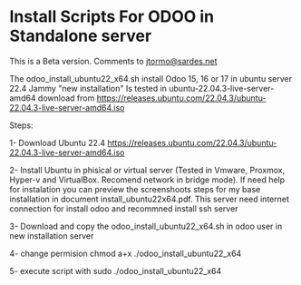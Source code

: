 # Install Scripts For ODOO in Standalone server


This is a Beta version. Comments to jtormo@sardes.net

The odoo_install_ubuntu22_x64.sh install Odoo 15, 16 or 17 in ubuntu server 22.4 Jammy "new installation"
Is tested in ubuntu-22.04.3-live-server-amd64 download from https://releases.ubuntu.com/22.04.3/ubuntu-22.04.3-live-server-amd64.iso

Steps:

1- Download Ubuntu 22.4
   https://releases.ubuntu.com/22.04.3/ubuntu-22.04.3-live-server-amd64.iso
   
2- Install Ubuntu in phisical or virtual server (Tested in Vmware, Proxmox, Hyper-v and VirtualBox. Recomend network in bridge mode).
   If need help for instalation you can preview the screenshoots steps for my base installation in document install_ubuntu22x64.pdf.
   This server need internet connection for install odoo and recommned install ssh server
   
3- Download and copy the odoo_install_ubuntu22_x64.sh in odoo user in new installation server

4- change permision chmod a+x ./odoo_install_ubuntu22_x64 

5- execute script with sudo ./odoo_install_ubuntu22_x64



